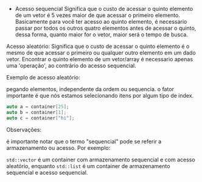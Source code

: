 - Acesso sequencial
Significa que o custo de acessar o quinto elemento de um vetor é 5 vezes maior de que acessar o primeiro elemento.
Basicamente para você ter acesso ao quinto elemento, é necessario passar por todos os outros quatro elementos antes de acessar o quinto,
dessa forma, quanto maior for o vetor, maior será o tempo de busca.

Acesso aleatório: Significa que o custo de acessar o quinto elemento é o mesmo de que acessar o primeiro ou qualquer outro elemento 
em um dado vetor. Encontrar o quinto elemento de um vetor/array é necessario apenas uma 'operação', ao contrário do acesso sequencial.


Exemplo de acesso aleatório:

pegando elementos, independente da ordem ou sequencia.
o fator importante é que nós estamos selecionando itens por algum tipo de index.

```cpp
auto a = container[25];
auto b = container[1];
auto c = container["hi"];
```

Observações:

é importante notar que o termo "sequencial" pode se referir a armazenamento ou acesso. Por exemplo:

`std::vector` é um container com armazenamento sequencial e com acesso aleatório, enquanto `std::list` é um container
de armazenamento sequencial e acesso sequencial. 
